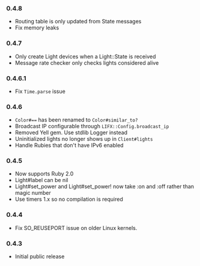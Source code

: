 ### 0.4.8

- Routing table is only updated from State messages
- Fix memory leaks

### 0.4.7

- Only create Light devices when a Light::State is received
- Message rate checker only checks lights considered alive

### 0.4.6.1

- Fix `Time.parse` issue

### 0.4.6

- `Color#==` has been renamed to `Color#similar_to?`
- Broadcast IP configurable through `LIFX::Config.broadcast_ip`
- Removed Yell gem. Use stdlib Logger instead
- Uninitialized lights no longer shows up in `Client#lights`
- Handle Rubies that don't have IPv6 enabled

### 0.4.5

- Now supports Ruby 2.0
- Light#label can be nil
- Light#set_power and Light#set_power! now take :on and :off rather than magic number
- Use timers 1.x so no compilation is required

### 0.4.4

- Fix SO_REUSEPORT issue on older Linux kernels.

### 0.4.3

- Initial public release
